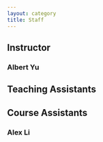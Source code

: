 ```yaml
---
layout: category
title: Staff
---
```


## Instructor

### Albert Yu

## Teaching Assistants

## Course Assistants

### Alex Li